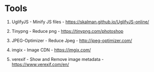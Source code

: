 # Tools

1. UglifyJS - Minify JS files - https://skalman.github.io/UglifyJS-online/

2. Tinypng - Reduce png - https://tinypng.com/photoshop

3. JPEG-Optimizer - Reduce Jpeg - http://jpeg-optimizer.com/

4. imgix - Image CDN - https://imgix.com/

5. verexif - Show and Remove image metadata - https://www.verexif.com/en/
    


